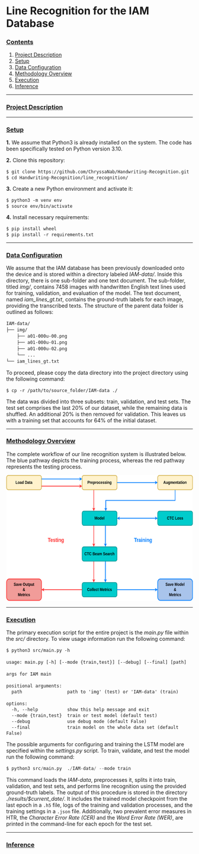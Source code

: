 # Line Recognition for the IAM Database

### [**Contents**](#)
1. [Project Description](#descr)
2. [Setup](#setup)
3. [Data Configuration](#dataset)
4. [Methodology Overview](#methodology)
5. [Execution](#execution)
6. [Inference](#inference)

---

### [**Project Description**](#) <a name="descr"></a>



---

### [**Setup**](#) <a name="setup"></a>

**1.** We assume that Python3 is already installed on the system. The code has been specifically tested on Python version 3.10.

**2.** Clone this repository: 

``` shell
$ git clone https://github.com/ChryssaNab/Handwriting-Recognition.git
$ cd Handwriting-Recognition/line_recognition/
```

 **3.** Create a new Python environment and activate it:
 
``` shell
$ python3 -m venv env
$ source env/bin/activate
```

**4.** Install necessary requirements:

``` shell
$ pip install wheel
$ pip install -r requirements.txt
```

---


### [**Data Configuration**](#) <a name="dataset"></a>

We assume that the IAM database has been previously downloaded onto the device and is stored within a directory labeled *IAM-data/*. Inside this directory, there is one sub-folder and one text document. The sub-folder, titled *img/*, contains 7458 images with handwritten English text lines used for training, validation, and evaluation of the model. The text document, named *iam_lines_gt.txt*, contains the ground-truth labels for each image, providing the transcribed texts. The structure of the parent data folder is outlined as follows:

``` bash
IAM-data/
├── img/
    ├── a01-000u-00.png
    ├── a01-000u-01.png
    ├── a01-000u-02.png
    └── ...
└── iam_lines_gt.txt

```

To proceed, please copy the data directory into the project directory using the following command:

``` shell
$ cp -r /path/to/source_folder/IAM-data ./
```

The data was divided into three subsets: train, validation, and test sets. The test set comprises the last 20% of our dataset, while the remaining data is shuffled. An additional 20% is then removed for validation. This leaves us with a training set that accounts for 64% of the initial dataset.

---

### [**Methodology Overview**](#) <a name="methodology"></a>

The complete workflow of our line recognition system is illustrated below. The blue pathway depicts the training process, whereas the red pathway represents the testing process.

<p align="center">
    <img title="Methodology overview" src="https://github.com/ChryssaNab/Handwriting-Recognition/blob/main/line_recognition/imgs/pipeline.png" height="340" width="545"/>
        
</p>


---

### [**Execution**](#) <a name="execution"></a>
The primary execution script for the entire project is the *main.py* file within the *src/* directory. To view usage information run the following command:

``` shell
$ python3 src/main.py -h

usage: main.py [-h] [--mode {train,test}] [--debug] [--final] [path]

args for IAM main

positional arguments:
  path                 path to 'img' (test) or 'IAM-data' (train)

options:
  -h, --help           show this help message and exit
  --mode {train,test}  train or test model (default test)
  --debug              use debug mode (default False)
  --final              train model on the whole data set (default False)

```

The possible arguments for configuring and training the LSTM model are specified within the *settings.py* script. To train, validate, and test the model run the following command:

``` python
$ python3 src/main.py  ./IAM-data/ --mode train
```

This command loads the *IAM-data*, preprocesses it, splits it into train, validation, and test sets, and performs line recognition using the provided ground-truth labels. The output of this procedure is stored in the directory *./results/$current_date/*. It includes the trained model checkpoint from the last epoch in a `.h5` file, logs of the training and validation processes, and the training settings in a `.json` file. Additionally, two prevalent error measures in HTR, the *Character Error Rate (CER)* and the *Word Error Rate (WER)*, are printed in the command-line for each epoch for the test set.

---

### [**Inference**](#) <a name="inference"></a>

